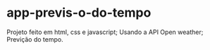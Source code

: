 # app-previs-o-do-tempo
Projeto feito em html, css e javascript; Usando a API Open weather; Previção do tempo.
